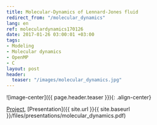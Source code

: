 ```yaml
---
title: Molecular-Dynamics of Lennard-Jones fluid
redirect_from: "/molecular_dynamics"
lang: en
ref: moleculardynamics170126
date: 2017-01-26 03:00:01 +03:00
tags:
- Modeling
- Molecular dynamics
- OpenMP
- C
layout: post
header:
  teaser: "/images/molecular_dynamics.jpg"
---
```


![image-center]({{ page.header.teaser }}){: .align-center}

[Project](https://github.com/akarazeev/MolecularDynamics-3sem-MIPT-2015), [Presentation]({{ site.url }}{{ site.baseurl }}/files/presentations/molecular_dynamics.pdf)
